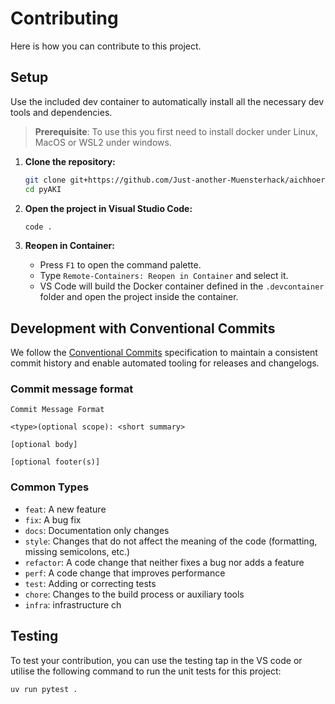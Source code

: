 # Contributing

Here is how you can contribute to this project.

## Setup

Use the included dev container to automatically install all the necessary dev tools and dependencies.

> **Prerequisite**: To use this you first need to install docker under Linux, MacOS or WSL2 under windows.

1. **Clone the repository:**
    ```bash
    git clone git+https://github.com/Just-another-Muensterhack/aichhoernchen-backend
    cd pyAKI
    ```

2. **Open the project in Visual Studio Code:**
    ```bash
    code .
    ```

3. **Reopen in Container:**
    - Press `F1` to open the command palette.
    - Type `Remote-Containers: Reopen in Container` and select it.
    - VS Code will build the Docker container defined in the `.devcontainer` folder and open the project inside the container.

## Development with Conventional Commits

We follow the [Conventional Commits]() specification to maintain a consistent commit history and enable automated tooling for releases and changelogs.

### Commit message format
```
Commit Message Format

<type>(optional scope): <short summary>

[optional body]

[optional footer(s)]
```

### Common Types

- `feat`: A new feature
- `fix`: A bug fix
- `docs`: Documentation only changes
- `style`: Changes that do not affect the meaning of the code (formatting, missing semicolons, etc.)
- `refactor`: A code change that neither fixes a bug nor adds a feature
- `perf`: A code change that improves performance
- `test`: Adding or correcting tests
- `chore`: Changes to the build process or auxiliary tools
- `infra`: infrastructure ch

## Testing

To test your contribution, you can use the testing tap in the VS code or utilise the following command to run the unit tests for this project:

```shell
uv run pytest .
```
